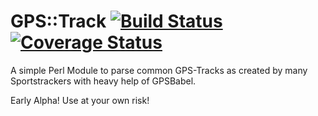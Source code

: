 GPS::Track [![Build Status](https://travis-ci.org/ghandmann/gps-track.svg?branch=master)](https://travis-ci.org/ghandmann/gps-track) [![Coverage Status](https://coveralls.io/repos/github/ghandmann/gps-track/badge.svg?branch=master)](https://coveralls.io/github/ghandmann/gps-track?branch=master)
==========

A simple Perl Module to parse common GPS-Tracks as created by many Sportstrackers with heavy help of GPSBabel.

Early Alpha! Use at your own risk!

